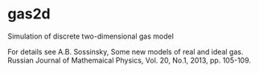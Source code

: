 gas2d
=====

Simulation of discrete two-dimensional gas model

For details see
A.B. Sossinsky, Some new models of real and ideal gas. 
Russian Journal of Mathemaical Physics, Vol. 20, No.1, 2013, pp. 105-109.
